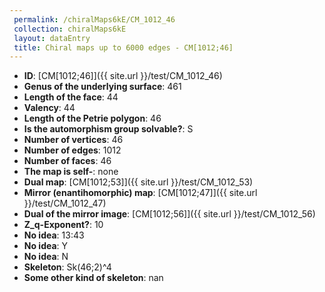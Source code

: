 ```yaml
--- 
 permalink: /chiralMaps6kE/CM_1012_46 
 collection: chiralMaps6kE
 layout: dataEntry
 title: Chiral maps up to 6000 edges - CM[1012;46]
---
```


- **ID**: [CM[1012;46]]({{ site.url }}/test/CM_1012_46)
- **Genus of the underlying surface**: 461
- **Length of the face**: 44
- **Valency**: 44
- **Length of the Petrie polygon**: 46
- **Is the automorphism group solvable?**: S
- **Number of vertices**: 46
- **Number of edges**: 1012
- **Number of faces**: 46
- **The map is self-**: none
- **Dual map**: [CM[1012;53]]({{ site.url }}/test/CM_1012_53)
- **Mirror (enantihomorphic) map**: [CM[1012;47]]({{ site.url }}/test/CM_1012_47)
- **Dual of the mirror image**: [CM[1012;56]]({{ site.url }}/test/CM_1012_56)
- **Z_q-Exponent?**: 10
- **No idea**:  13:43
- **No idea**: Y
- **No idea**: N
- **Skeleton**: Sk(46;2)^4
- **Some other kind of skeleton**: nan
